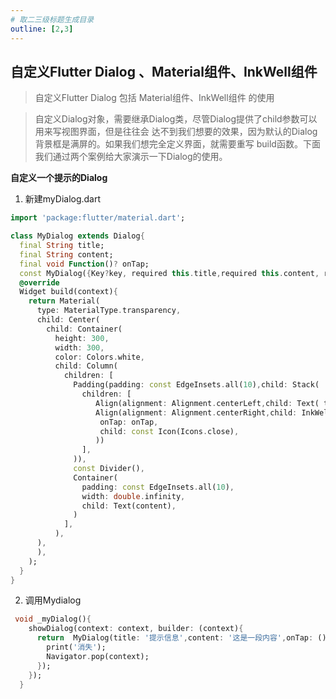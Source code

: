 ```yaml
---
# 取二三级标题生成目录
outline: [2,3]
---
```


## 自定义Flutter Dialog 、Material组件、InkWell组件

> 自定义Flutter Dialog 包括 Material组件、InkWell组件 的使用

> 自定义Dialog对象，需要继承Dialog类，尽管Dialog提供了child参数可以用来写视图界面，但是往往会 达不到我们想要的效果，因为默认的Dialog背景框是满屏的。如果我们想完全定义界面，就需要重写 build函数。下面我们通过两个案例给大家演示一下Dialog的使用。

**自定义一个提示的Dialog**

1. 新建myDialog.dart

```dart
import 'package:flutter/material.dart';

class MyDialog extends Dialog{
  final String title;
  final String content;
  final void Function()? onTap;
  const MyDialog({Key?key, required this.title,required this.content, required this.onTap}):super(key: key);
  @override
  Widget build(context){
    return Material(
      type: MaterialType.transparency,
      child: Center(
        child: Container(
          height: 300,
          width: 300,
          color: Colors.white,
          child: Column(
            children: [
              Padding(padding: const EdgeInsets.all(10),child: Stack(
                children: [
                   Align(alignment: Alignment.centerLeft,child: Text( title, style: const TextStyle(fontSize: 18, fontWeight: FontWeight.w600))),
                   Align(alignment: Alignment.centerRight,child: InkWell(
                    onTap: onTap,
                    child: const Icon(Icons.close),
                   ))
                ],
              )),
              const Divider(),
              Container(
                padding: const EdgeInsets.all(10),
                width: double.infinity,
                child: Text(content),
              )
            ],
          ),
      ),
      ),
    );
  }
}
```

2. 调用Mydialog

```dart
 void _myDialog(){
    showDialog(context: context, builder: (context){
      return  MyDialog(title: '提示信息',content: '这是一段内容',onTap: () {
        print('消失');
        Navigator.pop(context);
      });
    });
  }
```